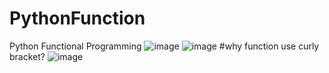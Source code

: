 # PythonFunction
Python Functional Programming
![image](https://user-images.githubusercontent.com/93720662/201949024-18d9f49f-0789-4da3-9f6d-0e437cfe0505.png)
![image](https://user-images.githubusercontent.com/93720662/201953147-73218641-6883-4c83-aa43-d03c5c592d87.png)
#why function use curly bracket? 
![image](https://user-images.githubusercontent.com/93720662/201954541-94acd546-9236-4199-8853-6e0359405a7f.png)
